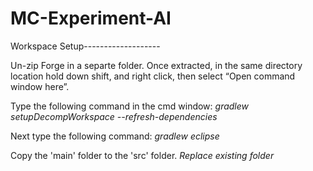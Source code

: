 # MC-Experiment-AI

Workspace Setup-------------------

Un-zip Forge in a separte folder.
Once extracted, in the same directory location hold down shift, and right click, then select “Open command window here”.

Type the following command in the cmd window: 
*gradlew setupDecompWorkspace --refresh-dependencies*

Next type the following command:
*gradlew eclipse*

Copy the 'main' folder to the 'src' folder. *Replace existing folder*



